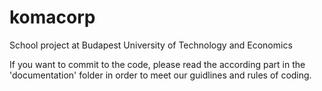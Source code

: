 # komacorp
School project at Budapest University of Technology and Economics

If you want to commit to the code, please read the according part in the 'documentation' folder in order to meet our guidlines and rules of coding.